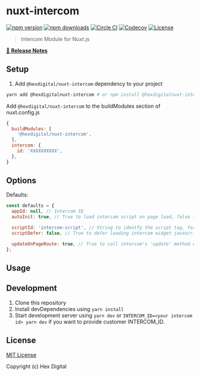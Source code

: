 # nuxt-intercom

[![npm version][npm-version-src]][npm-version-href]
[![npm downloads][npm-downloads-src]][npm-downloads-href]
[![Circle CI][circle-ci-src]][circle-ci-href]
[![Codecov][codecov-src]][codecov-href]
[![License][license-src]][license-href]

> Intercom Module for Nuxt.js

[📖 **Release Notes**](./CHANGELOG.md)

## Setup

1. Add `@hexdigital/nuxt-intercom` dependency to your project

```bash
yarn add @hexdigitalnuxt-intercom # or npm install @hexdigitalnuxt-intercom
```

Add `@hexdigital/nuxt-intercom` to the buildModules section of nuxt.config.js

```js
{
  buildModules: [
    '@hexdigital/nuxt-intercom',
  ],
  intercom: {
    id: 'XXXXXXXXXX',
  },
}
```

## Options
Defaults:

```js
const defaults = {
  appId: null, // Intercom ID
  autoInit: true, // True to load intercom script on page load, false to allow manually adding later

  scriptId: 'intercom-script', // String to identfy the script tag, for vue-meta
  scriptDefer: false, // True to defer loading intercom widget javascript until page loads, false to async load it immediately

  updateOnPageRoute: true, // True to call intercom's 'update' method on route change, false to not do this
};
```

## Usage

## Development

1. Clone this repository
2. Install devDependencies using `yarn install`
3. Start development server using `yarn dev` or `INTERCOM_ID=<your intercom id> yarn dev` if you want to provide customer INTERCOM_ID.

## License
[MIT License](https://github.com/hex-digital/nuxt-intercom/blob/master/LICENSE)

Copyright (c) Hex Digital

<!-- Badges -->
[npm-version-src]: https://img.shields.io/npm/v/@hexdigital/nuxt-intercom/latest.svg?style=flat-square
[npm-version-href]: https://npmjs.com/package/@hexdigital/nuxt-intercom

[npm-downloads-src]: https://img.shields.io/npm/dt/@hexdigital/nuxt-intercom.svg?style=flat-square
[npm-downloads-href]: https://npmjs.com/package/@hexdigital/nuxt-intercom

[circle-ci-src]: https://img.shields.io/circleci/project/github/hex-digital/nuxt-intercom.svg?style=flat-square
[circle-ci-href]: https://circleci.com/gh/hex-digital/nuxt-intercom

[codecov-src]: https://img.shields.io/codecov/c/github/hex-digital/nuxt-intercom.svg?style=flat-square
[codecov-href]: https://codecov.io/gh/hex-digital/nuxt-intercom

[license-src]: https://img.shields.io/npm/l/@hexdigital/nuxt-intercom.svg?style=flat-square
[license-href]: https://npmjs.com/package/@hexdigital/nuxt-intercom
